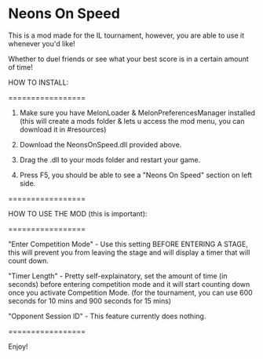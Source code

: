 # Neons On Speed


This is a mod made for the IL tournament, however, you are able to use it whenever you'd like! 

Whether to duel friends or see what your best score is in a certain amount of time!


HOW TO INSTALL:

=================

1) Make sure you have MelonLoader & MelonPreferencesManager installed (this will create a mods folder & lets u access the mod menu, you can download it in #resources)

2) Download the NeonsOnSpeed.dll provided above.

3) Drag the .dll to your mods folder and restart your game.

4) Press F5, you should be able to see a "Neons On Speed" section on left side.

=================

HOW TO USE THE MOD (this is important):

=================

"Enter Competition Mode" - Use this setting BEFORE ENTERING A STAGE, this will prevent you from leaving the stage and will display a timer that will count down.

"Timer Length" - Pretty self-explainatory, set the amount of time (in seconds) before entering competition mode and it will start counting down once you activate Competition Mode. (for the tournament, you can use 600 seconds for 10 mins and 900 seconds for 15 mins)

"Opponent Session ID" - This feature currently does nothing.

=================

Enjoy!

